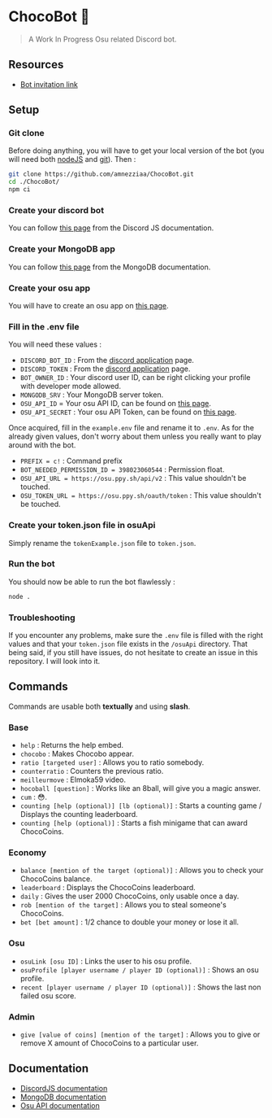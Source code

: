 # ChocoBot 🍫

> A Work In Progress Osu related Discord bot.

## Resources

- [Bot invitation link](https://discord.com/api/oauth2/authorize?client_id=893457417675886602&permissions=534723815488&scope=bot)

## Setup

### Git clone

Before doing anything, you will have to get your local version of the bot (you will need both [nodeJS](https://nodejs.org/en/) and [git](https://git-scm.com/)). Then :

```sh
git clone https://github.com/amnezziaa/ChocoBot.git
cd ./ChocoBot/
npm ci
```

### Create your discord bot

You can follow [this page](https://discordjs.guide/preparations/setting-up-a-bot-application.html#creating-your-bot) from the Discord JS documentation.

### Create your MongoDB app

You can follow [this page](https://www.mongodb.com/docs/atlas/app-services/apps/create/) from the MongoDB documentation.

### Create your osu app

You will have to create an osu app on [this page](https://osu.ppy.sh/home/account/edit#oauth).

### Fill in the .env file

You will need these values :

- `DISCORD_BOT_ID` : From the [discord application](https://discord.com/developers/applications) page.
- `DISCORD_TOKEN` : From the [discord application](https://discord.com/developers/applications) page.
- `BOT_OWNER_ID` : Your discord user ID, can be right clicking your profile with developer mode allowed.
- `MONGODB_SRV` : Your MongoDB server token.
- `OSU_API_ID` = Your osu API ID, can be found on [this page](https://osu.ppy.sh/home/account/edit#oauth).
- `OSU_API_SECRET` : Your osu API Token, can be found on [this page](https://osu.ppy.sh/home/account/edit#oauth).

Once acquired, fill in the `example.env` file and rename it to `.env`. As for the already given values, don't worry about them unless you really want to play around with the bot.

- `PREFIX = c!` : Command prefix
- `BOT_NEEDED_PERMISSION_ID = 398023060544` : Permission float.
- `OSU_API_URL = https://osu.ppy.sh/api/v2` : This value shouldn't be touched.
- `OSU_TOKEN_URL = https://osu.ppy.sh/oauth/token` : This value shouldn't be touched.

### Create your token.json file in osuApi

Simply rename the `tokenExample.json` file to `token.json`.

### Run the bot

You should now be able to run the bot flawlessly :

```sh
node .
```

### Troubleshooting

If you encounter any problems, make sure the `.env` file is filled with the right values and that your `token.json` file exists in the `/osuApi` directory. That being said, if you still have issues, do not hesitate to create an issue in this repository. I will look into it.

## Commands

Commands are usable both **textually** and using **slash**.

### Base

- `help` : Returns the help embed.
- `chocobo` : Makes Chocobo appear.
- `ratio [targeted user]` : Allows you to ratio somebody.
- `counterratio` : Counters the previous ratio.
- `meilleurmove` : Elmoka59 video.
- `hocoball [question]` : Works like an 8ball, will give you a magic answer.
- `cum` : 😳.
- `counting [help (optional)] [lb (optional)]` : Starts a counting game / Displays the counting leaderboard.
- `counting [help (optional)]` :  Starts a fish minigame that can award ChocoCoins.

### Economy

- `balance [mention of the target (optional)]` : Allows you to check your ChocoCoins balance.
- `leaderboard` : Displays the ChocoCoins leaderboard.
- `daily` : Gives the user 2000 ChocoCoins, only usable once a day.
- `rob [mention of the target]` : Allows you to steal someone's ChocoCoins.
- `bet [bet amount]` : 1/2 chance to double your money or lose it all.

### Osu

- `osuLink [osu ID]` : Links the user to his osu profile.
- `osuProfile [player username / player ID (optional)]` : Shows an osu profile.
- `recent [player username / player ID (optional)]` : Shows the last non failed osu score.

### Admin

- `give [value of coins] [mention of the target]` : Allows you to give or remove X amount of ChocoCoins to a particular user.

## Documentation

- [DiscordJS documentation](https://discord.js.org/#/docs/discord.js/main/general/welcome)
- [MongoDB documentation](https://www.mongodb.com/docs/)
- [Osu API documentation](https://osu.ppy.sh/docs/index.html)
